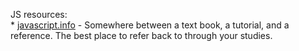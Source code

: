 JS resources:  
	* [javascript.info](https://www.javascipt.info) - Somewhere between a text book, a tutorial, and a reference.  The best place to refer back to through your studies.  
